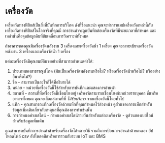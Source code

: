 # เครื่องวัด

เครื่องวัดทางฟิสิกส์เป็นสิ่งที่บันทึกการบริโภค ดังที่ชื่อแนะนำ คุณจะทำการแมปเครื่องวัดเหล่านี้กับเครื่องวัดทางฟิสิกส์ในโลกจริงที่คุณมี การอ่านค่าจะถูกบันทึกต่อเครื่องวัดที่มีระยะเวลาที่กำหนด และเหล่านั้นคือจุดข้อมูลดิบที่ขับเคลื่อนการวิเคราะห์ทั้งหมด

ถ้าอาคารของคุณมีเครื่องวัดพลังงาน 3 เครื่องและเครื่องวัดน้ำ 1 เครื่อง คุณจะลงทะเบียนเครื่องวัดพลังงาน 3 เครื่องและเครื่องวัดน้ำ 1 เครื่อง

แต่ละเครื่องวัดมีคุณสมบัติบางอย่างที่สามารถกำหนดค่าได้:

1. ประเภทของสาธารณูปโภค (มันเป็นเครื่องวัดพลังงานหรือไม่? หรือเครื่องวัดน้ำหรือไม่? หรืออย่างอื่นหรือไม่?)
2. ชื่อ - สามารถเป็นอะไรก็ได้ที่อธิบายได้
3. หน่วย - หน่วยที่เครื่องวัดนี้ใช้สำหรับการบันทึกและแสดงการอ่านค่า
4. สถานที่ - สถานที่ที่เครื่องวัดนี้เชื่อมโยงอยู่ เครื่องวัดสามารถเชื่อมโยงกับหน่วยรายบุคคล ชั้นหรืออาคารทั้งหมด คุณจะเลือกสถานที่ที่ _ได้รับบริการ_ จากเครื่องวัดนี้โดยทั่วไป
5. แท็ก - คุณสามารถแท็กเครื่องวัดด้วยแท็กที่คุณกำหนดไว้ล่วงหน้า ดูส่วนของการแท็กสำหรับข้อมูลเพิ่มเติมเกี่ยวกับเหตุผลที่คุณต้องการทำเช่นนั้น
6. การกำหนดค่าเบสไลน์ - กำหนดค่าเบสไลน์รายวันสำหรับแต่ละเครื่องวัด - ดูส่วนของเบสไลน์สำหรับข้อมูลเพิ่มเติม

คุณสามารถบันทึกการอ่านค่าสำหรับเครื่องวัดได้หลายวิธี รวมถึงการป้อนการอ่านค่าด้วยตนเอง อัปโหลดไฟล์ csv อัปโหลดบิลหรือการรวมกับระบบ IoT และ BMS